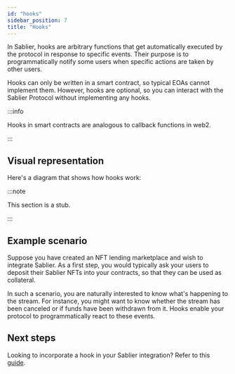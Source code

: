 ```yaml
---
id: "hooks"
sidebar_position: 7
title: "Hooks"
---
```


In Sablier, hooks are arbitrary functions that get automatically executed by the protocol in response to specific
events. Their purpose is to programmatically notify some users when specific actions are taken by other users.

Hooks can only be written in a smart contract, so typical EOAs cannot implement them. However, hooks are optional, so
you can interact with the Sablier Protocol without implementing any hooks.

:::info

Hooks in smart contracts are analogous to callback functions in web2.

:::

## Visual representation

Here's a diagram that shows how hooks work:

:::note

This section is a stub.

:::

## Example scenario

Suppose you have created an NFT lending marketplace and wish to integrate Sablier. As a first step, you would typically
ask your users to deposit their Sablier NFTs into your contracts, so that they can be used as collateral.

In such a scenario, you are naturally interested to know what's happening to the stream. For instance, you might want to
know whether the stream has been canceled or if funds have been withdrawn from it. Hooks enable your protocol to
programmatically react to these events.

## Next steps

Looking to incorporate a hook in your Sablier integration? Refer to this [guide](/docs/contracts/v2/guides/04-hooks.md).
